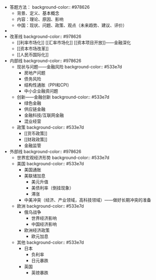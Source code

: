 - 答题方法：
  background-color:: #978626
	- 背景、定义、基本概念
	- 内容：理论、原因、影响
	- 中国：现状、问题、政策、观点（未来趋势、建议、评价）
-
- 改革线
  background-color:: #978626
	- [[利率市场化]]      [[汇率市场化]]      [[资本项目开放]]——金融深化
	- [[资本市场改革]]
	- [[人民币国际化]]
- 内部线
  background-color:: #978626
	- 现状与问题——金融风险
	  background-color:: #533e7d
		- 房地产问题
		- 债务风险
		- 结构性通胀（PPI和CPI）
		- 中小企业融资问题
	- 创新——金融创新
	  background-color:: #533e7d
		- 绿色金融
		- 供应链金融
		- 金融科技/互联网金融
		- 混业经营
	- 政策
	  background-color:: #533e7d
		- [[货币政策]]
		- [[财政政策]]
		- 金融监管
- 外部线
  background-color:: #978626
	- 世界宏观经济形势
	  background-color:: #533e7d
	- 美国
	  background-color:: #533e7d
		- 美国通胀
		- 美联储加息
			- 美元升值
			- 美债利率（倒挂现象）
			- 滞涨
		- 中美冲突（经济、产业领域，高科技领域）——做好长期冲突的准备
	- 欧洲
	  background-color:: #533e7d
		- 俄乌战争
			- 世界经济影响
			- 中国经济影响
		- 欧洲经济政策
			- 欧元加息
	- 其他
	  background-color:: #533e7d
		- 日本
			- 负利率
			- 日元暴跌
		- 英国
			- 英镑暴跌